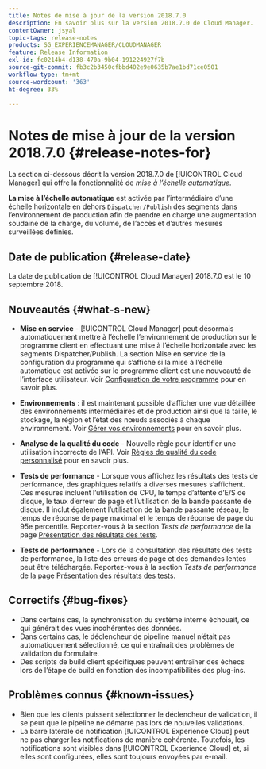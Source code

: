 ```yaml
---
title: Notes de mise à jour de la version 2018.7.0
description: En savoir plus sur la version 2018.7.0 de Cloud Manager.
contentOwner: jsyal
topic-tags: release-notes
products: SG_EXPERIENCEMANAGER/CLOUDMANAGER
feature: Release Information
exl-id: fc0214b4-d138-470a-9b04-191224927f7b
source-git-commit: fb3c2b3450cfbbd402e9e0635b7ae1bd71ce0501
workflow-type: tm+mt
source-wordcount: '363'
ht-degree: 33%

---
```


# Notes de mise à jour de la version 2018.7.0 {#release-notes-for}

La section ci-dessous décrit la version 2018.7.0 de [!UICONTROL Cloud Manager] qui offre la fonctionnalité de *mise à l’échelle automatique*.

**La mise à l’échelle automatique** est activée par l’intermédiaire d’une échelle horizontale en dehors `Dispatcher/Publish` des segments dans l’environnement de production afin de prendre en charge une augmentation soudaine de la charge, du volume, de l’accès et d’autres mesures surveillées définies.

## Date de publication {#release-date}

La date de publication de [!UICONTROL Cloud Manager] 2018.7.0 est le 10 septembre 2018.

## Nouveautés {#what-s-new}

* **Mise en service** - [!UICONTROL Cloud Manager] peut désormais automatiquement mettre à l’échelle l’environnement de production sur le programme client en effectuant une mise à l’échelle horizontale avec les segments Dispatcher/Publish. La section Mise en service de la configuration du programme qui s’affiche si la mise à l’échelle automatique est activée sur le programme client est une nouveauté de l’interface utilisateur. Voir [Configuration de votre programme](/help/getting-started/program-setup.md) pour en savoir plus.

* **Environnements** : il est maintenant possible d’afficher une vue détaillée des environnements intermédiaires et de production ainsi que la taille, le stockage, la région et l’état des nœuds associés à chaque environnement. Voir [Gérer vos environnements](/help/using/managing-environments.md) pour en savoir plus.

* **Analyse de la qualité du code** - Nouvelle règle pour identifier une utilisation incorrecte de l’API. Voir [Règles de qualité du code personnalisé](/help/using/custom-code-quality-rules.md) pour en savoir plus.

* **Tests de performance** - Lorsque vous affichez les résultats des tests de performance, des graphiques relatifs à diverses mesures s’affichent. Ces mesures incluent l’utilisation de CPU, le temps d’attente d’E/S de disque, le taux d’erreur de page et l’utilisation de la bande passante de disque. Il inclut également l’utilisation de la bande passante réseau, le temps de réponse de page maximal et le temps de réponse de page du 95e percentile. Reportez-vous à la section *Tests de performance* de la page [Présentation des résultats des tests](/help/using/code-quality-testing.md).

* **Tests de performance** - Lors de la consultation des résultats des tests de performance, la liste des erreurs de page et des demandes lentes peut être téléchargée. Reportez-vous à la section *Tests de performance* de la page [Présentation des résultats des tests](/help/using/code-quality-testing.md).

## Correctifs {#bug-fixes}

* Dans certains cas, la synchronisation du système interne échouait, ce qui générait des vues incohérentes des données.
* Dans certains cas, le déclencheur de pipeline manuel n’était pas automatiquement sélectionné, ce qui entraînait des problèmes de validation du formulaire.
* Des scripts de build client spécifiques peuvent entraîner des échecs lors de l’étape de build en fonction des incompatibilités des plug-ins.

## Problèmes connus {#known-issues}

* Bien que les clients puissent sélectionner le déclencheur de validation, il se peut que le pipeline ne démarre pas lors de nouvelles validations.
* La barre latérale de notification [!UICONTROL Experience Cloud] peut ne pas charger les notifications de manière cohérente. Toutefois, les notifications sont visibles dans [!UICONTROL Experience Cloud] et, si elles sont configurées, elles sont toujours envoyées par e-mail.
